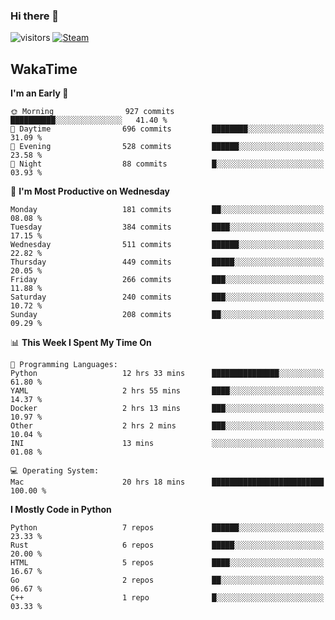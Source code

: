 ### Hi there 👋

![visitors](https://visitor-badge.glitch.me/badge?page_id=zhourunlai)
[![Steam](https://img.shields.io/badge/dynamic/json?url=https%3A%2F%2Fapi.swo.moe%2Fstats%2Fsteamgames%2F76561198285156854&query=count&color=0b1a37&label=Steam&labelColor=134375&logo=steam&suffix=+games&cacheSeconds=3600)](http://steamcommunity.com/profiles/76561198285156854)

## WakaTime
<!--START_SECTION:waka-->
**I'm an Early 🐤** 

```text
🌞 Morning                927 commits         ██████████░░░░░░░░░░░░░░░   41.40 % 
🌆 Daytime                696 commits         ████████░░░░░░░░░░░░░░░░░   31.09 % 
🌃 Evening                528 commits         ██████░░░░░░░░░░░░░░░░░░░   23.58 % 
🌙 Night                  88 commits          █░░░░░░░░░░░░░░░░░░░░░░░░   03.93 % 
```
📅 **I'm Most Productive on Wednesday** 

```text
Monday                   181 commits         ██░░░░░░░░░░░░░░░░░░░░░░░   08.08 % 
Tuesday                  384 commits         ████░░░░░░░░░░░░░░░░░░░░░   17.15 % 
Wednesday                511 commits         ██████░░░░░░░░░░░░░░░░░░░   22.82 % 
Thursday                 449 commits         █████░░░░░░░░░░░░░░░░░░░░   20.05 % 
Friday                   266 commits         ███░░░░░░░░░░░░░░░░░░░░░░   11.88 % 
Saturday                 240 commits         ███░░░░░░░░░░░░░░░░░░░░░░   10.72 % 
Sunday                   208 commits         ██░░░░░░░░░░░░░░░░░░░░░░░   09.29 % 
```


📊 **This Week I Spent My Time On** 

```text
💬 Programming Languages: 
Python                   12 hrs 33 mins      ███████████████░░░░░░░░░░   61.80 % 
YAML                     2 hrs 55 mins       ████░░░░░░░░░░░░░░░░░░░░░   14.37 % 
Docker                   2 hrs 13 mins       ███░░░░░░░░░░░░░░░░░░░░░░   10.97 % 
Other                    2 hrs 2 mins        ███░░░░░░░░░░░░░░░░░░░░░░   10.04 % 
INI                      13 mins             ░░░░░░░░░░░░░░░░░░░░░░░░░   01.08 % 

💻 Operating System: 
Mac                      20 hrs 18 mins      █████████████████████████   100.00 % 
```

**I Mostly Code in Python** 

```text
Python                   7 repos             ██████░░░░░░░░░░░░░░░░░░░   23.33 % 
Rust                     6 repos             █████░░░░░░░░░░░░░░░░░░░░   20.00 % 
HTML                     5 repos             ████░░░░░░░░░░░░░░░░░░░░░   16.67 % 
Go                       2 repos             ██░░░░░░░░░░░░░░░░░░░░░░░   06.67 % 
C++                      1 repo              █░░░░░░░░░░░░░░░░░░░░░░░░   03.33 % 
```




<!--END_SECTION:waka-->
